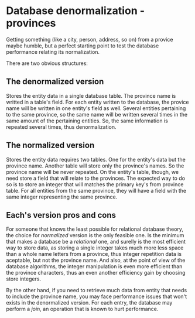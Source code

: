 # Database denormalization - provinces

Getting something (like a city, person, address, so on) from a provice maybe humble, but a perfect starting point to test the database performance relating its normalization.

There are two obvious structures:

## The denormalized version

Stores the entity data in a single database table. The province name is writted in a table's field. For each entity written to the database, the provice name will be written in one entity's field as well. Several entities pertaining to the same province, so the same name will be written several times in the same amount of the pertaining entities. So, the same information is repeated several times, thus denormalization.

## The normalized version

Stores the entity data requires two tables. One for the entity's data but the province name. Another table will store only the province's names. So the province name will be never repeated. On the entity's table, though, we need store a field that will relate to the provinces. The expected way to do so is to store an integer that will matches the primary key's from province table. For all entities from the same province, they will have a field with the same integer representing the same province.

## Each's version pros and cons

For someone that knows the least possible for relational database theory, the choice for *normalized* version is the only feasible one. Is the minimum that makes a database be a *relational* one, and surelly is the most efficient way to store data, as storing a single integer takes much more less space than a whole name letters from a province, thus integer repetition data is aceptable, but not the province name. And also, at the point of view of the database algorithms, the integer manipulation is even more efficient than the province characters, thus an even another efficiency gain by choosing store integers.

By the other hand, if you need to retrieve much data from entity that needs to include the province name, you may face performance issues that won't exists in the denormalized version. For each entry, the database may perform a *join*, an operation that is known to hurt performance.
